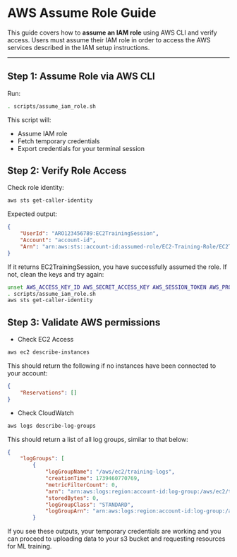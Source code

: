 # AWS Assume Role Guide

This guide covers how to **assume an IAM role** using AWS CLI and verify access. Users must assume their IAM role in order to access the AWS services described in the IAM setup instructions.

---

## **Step 1: Assume Role via AWS CLI**
Run:
```bash
. scripts/assume_iam_role.sh
```

This script will:
- Assume IAM role
- Fetch temporary credentials
- Export credentials for your terminal session


## **Step 2: Verify Role Access**

Check role identity:

```bash
aws sts get-caller-identity
```

Expected output:
```json
{
    "UserId": "ARO123456789:EC2TrainingSession",
    "Account": "account-id",
    "Arn": "arn:aws:sts::account-id:assumed-role/EC2-Training-Role/EC2TrainingSession"
}
```

If it returns EC2TrainingSession, you have successfully assumed the role. If not, clean the keys and try again:

```bash
unset AWS_ACCESS_KEY_ID AWS_SECRET_ACCESS_KEY AWS_SESSION_TOKEN AWS_PROFILE
. scripts/assume_iam_role.sh
aws sts get-caller-identity
```

## **Step 3: Validate AWS permissions**


- Check EC2 Access
```bash
aws ec2 describe-instances
```

This should return the following if no instances have been connected to your account:
```json
{
    "Reservations": []
}
```

- Check CloudWatch 
```bash
aws logs describe-log-groups
```

This should return a list of all log groups, similar to that below:
```json
{
    "logGroups": [
        {
            "logGroupName": "/aws/ec2/training-logs",
            "creationTime": 1739460770769,
            "metricFilterCount": 0,
            "arn": "arn:aws:logs:region:account-id:log-group:/aws/ec2/training-logs:*",
            "storedBytes": 0,
            "logGroupClass": "STANDARD",
            "logGroupArn": "arn:aws:logs:region:account-id:log-group:/aws/ec2/training-logs"
        }

```

If you see these outputs, your temporary credentials are working and you can proceed to uploading data to your s3 bucket and requesting resources for ML training.
